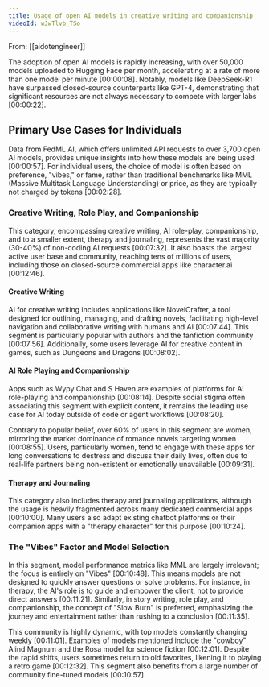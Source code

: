 ```yaml
---
title: Usage of open AI models in creative writing and companionship
videoId: wJwTlvb_TSo
---
```


From: [[aidotengineer]] <br/> 

The adoption of open AI models is rapidly increasing, with over 50,000 models uploaded to Hugging Face per month, accelerating at a rate of more than one model per minute <a class="yt-timestamp" data-t="00:00:08">[00:00:08]</a>. Notably, models like DeepSeek-R1 have surpassed closed-source counterparts like GPT-4, demonstrating that significant resources are not always necessary to compete with larger labs <a class="yt-timestamp" data-t="00:00:22">[00:00:22]</a>.

## Primary Use Cases for Individuals

Data from FedML AI, which offers unlimited API requests to over 3,700 open AI models, provides unique insights into how these models are being used <a class="yt-timestamp" data-t="00:00:57">[00:00:57]</a>. For individual users, the choice of model is often based on preference, "vibes," or fame, rather than traditional benchmarks like MML (Massive Multitask Language Understanding) or price, as they are typically not charged by tokens <a class="yt-timestamp" data-t="00:02:28">[00:02:28]</a>.

### Creative Writing, Role Play, and Companionship

This category, encompassing creative writing, AI role-play, companionship, and to a smaller extent, therapy and journaling, represents the vast majority (30-40%) of non-coding AI requests <a class="yt-timestamp" data-t="00:07:32">[00:07:32]</a>. It also boasts the largest active user base and community, reaching tens of millions of users, including those on closed-source commercial apps like character.ai <a class="yt-timestamp" data-t="00:12:46">[00:12:46]</a>.

#### Creative Writing

AI for creative writing includes applications like NovelCrafter, a tool designed for outlining, managing, and drafting novels, facilitating high-level navigation and collaborative writing with humans and AI <a class="yt-timestamp" data-t="00:07:44">[00:07:44]</a>. This segment is particularly popular with authors and the fanfiction community <a class="yt-timestamp" data-t="00:07:56">[00:07:56]</a>. Additionally, some users leverage AI for creative content in games, such as Dungeons and Dragons <a class="yt-timestamp" data-t="00:08:02">[00:08:02]</a>.

#### AI Role Playing and Companionship

Apps such as Wypy Chat and S Haven are examples of platforms for AI role-playing and companionship <a class="yt-timestamp" data-t="00:08:14">[00:08:14]</a>. Despite social stigma often associating this segment with explicit content, it remains the leading use case for AI today outside of code or agent workflows <a class="yt-timestamp" data-t="00:08:20">[00:08:20]</a>.

Contrary to popular belief, over 60% of users in this segment are women, mirroring the market dominance of romance novels targeting women <a class="yt-timestamp" data-t="00:08:55">[00:08:55]</a>. Users, particularly women, tend to engage with these apps for long conversations to destress and discuss their daily lives, often due to real-life partners being non-existent or emotionally unavailable <a class="yt-timestamp" data-t="00:09:31">[00:09:31]</a>.

#### Therapy and Journaling

This category also includes therapy and journaling applications, although the usage is heavily fragmented across many dedicated commercial apps <a class="yt-timestamp" data-t="00:10:00">[00:10:00]</a>. Many users also adapt existing chatbot platforms or their companion apps with a "therapy character" for this purpose <a class="yt-timestamp" data-t="00:10:24">[00:10:24]</a>.

### The "Vibes" Factor and Model Selection

In this segment, model performance metrics like MML are largely irrelevant; the focus is entirely on "Vibes" <a class="yt-timestamp" data-t="00:10:48">[00:10:48]</a>. This means models are not designed to quickly answer questions or solve problems. For instance, in therapy, the AI's role is to guide and empower the client, not to provide direct answers <a class="yt-timestamp" data-t="00:11:21">[00:11:21]</a>. Similarly, in story writing, role play, and companionship, the concept of "Slow Burn" is preferred, emphasizing the journey and entertainment rather than rushing to a conclusion <a class="yt-timestamp" data-t="00:11:35">[00:11:35]</a>.

This community is highly dynamic, with top models constantly changing weekly <a class="yt-timestamp" data-t="00:11:01">[00:11:01]</a>. Examples of models mentioned include the "cowboy" Alind Magnum and the Rosa model for science fiction <a class="yt-timestamp" data-t="00:12:01">[00:12:01]</a>. Despite the rapid shifts, users sometimes return to old favorites, likening it to playing a retro game <a class="yt-timestamp" data-t="00:12:32">[00:12:32]</a>. This segment also benefits from a large number of community fine-tuned models <a class="yt-timestamp" data-t="00:10:57">[00:10:57]</a>.